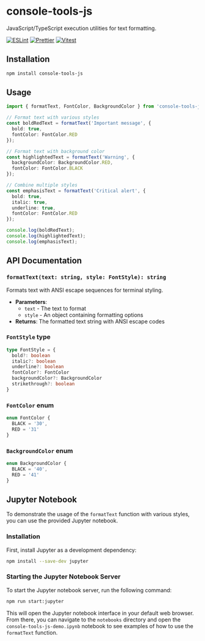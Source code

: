 # console-tools-js

JavaScript/TypeScript execution utilities for text formatting.

[![ESLint](https://img.shields.io/badge/-ESLint-4B32C3?style=flat&logo=eslint&logoColor=white)](config/eslint/README.md)
[![Prettier](https://img.shields.io/badge/-Prettier-FF69B4?style=flat&logo=prettier&logoColor=white)](config/prettier/README.md)
[![Vitest](https://img.shields.io/badge/-Vitest-6E40C9?style=flat&logo=vitest&logoColor=white)](config/vitest/README.md)

## Installation

```bash
npm install console-tools-js
```

## Usage

```typescript
import { formatText, FontColor, BackgroundColor } from 'console-tools-js';

// Format text with various styles
const boldRedText = formatText('Important message', { 
  bold: true, 
  fontColor: FontColor.RED 
});

// Format text with background color
const highlightedText = formatText('Warning', {
  backgroundColor: BackgroundColor.RED,
  fontColor: FontColor.BLACK
});

// Combine multiple styles
const emphasisText = formatText('Critical alert', {
  bold: true,
  italic: true,
  underline: true,
  fontColor: FontColor.RED
});

console.log(boldRedText);
console.log(highlightedText);
console.log(emphasisText);
```

## API Documentation

### `formatText(text: string, style: FontStyle): string`

Formats text with ANSI escape sequences for terminal styling.

- **Parameters**:
  - `text` - The text to format
  - `style` - An object containing formatting options
- **Returns**: The formatted text string with ANSI escape codes

### `FontStyle` type

```typescript
type FontStyle = {
  bold?: boolean
  italic?: boolean
  underline?: boolean
  fontColor?: FontColor
  backgroundColor?: BackgroundColor
  strikethrough?: boolean
}
```

### `FontColor` enum

```typescript
enum FontColor {
  BLACK = '30',
  RED = '31'
}
```

### `BackgroundColor` enum

```typescript
enum BackgroundColor {
  BLACK = '40',
  RED = '41'
}
```

## Jupyter Notebook

To demonstrate the usage of the `formatText` function with various styles, you can use the provided Jupyter notebook.

### Installation

First, install Jupyter as a development dependency:

```bash
npm install --save-dev jupyter
```

### Starting the Jupyter Notebook Server

To start the Jupyter notebook server, run the following command:

```bash
npm run start:jupyter
```

This will open the Jupyter notebook interface in your default web browser. From there, you can navigate to the `notebooks` directory and open the `console-tools-js-demo.ipynb` notebook to see examples of how to use the `formatText` function.
